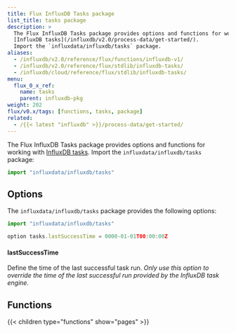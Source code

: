 ```yaml
---
title: Flux InfluxDB Tasks package
list_title: tasks package
description: >
  The Flux InfluxDB Tasks package provides options and functions for working with
  [InfluxDB tasks](/influxdb/v2.0/process-data/get-started/).
  Import the `influxdata/influxdb/tasks` package.
aliases:
  - /influxdb/v2.0/reference/flux/functions/influxdb-v1/
  - /influxdb/v2.0/reference/flux/stdlib/influxdb-tasks/
  - /influxdb/cloud/reference/flux/stdlib/influxdb-tasks/
menu:
  flux_0_x_ref:
    name: tasks
    parent: influxdb-pkg
weight: 202
flux/v0.x/tags: [functions, tasks, package]
related:
  - /{{< latest "influxdb" >}}/process-data/get-started/
---
```


The Flux InfluxDB Tasks package provides options and functions for working with
[InfluxDB tasks](/influxdb/v2.0/process-data/get-started/).
Import the `influxdata/influxdb/tasks` package:

```js
import "influxdata/influxdb/tasks"
```

## Options
The `influxdata/influxdb/tasks` package provides the following options:

```js
import "influxdata/influxdb/tasks"

option tasks.lastSuccessTime = 0000-01-01T00:00:00Z
```

#### lastSuccessTime
Define the time of the last successful task run.
_Only use this option to override the time of the last successful run provided by
the InfluxDB task engine._

## Functions

{{< children type="functions" show="pages" >}}
